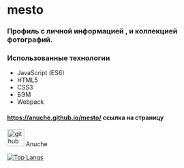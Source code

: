 # mesto
### Профиль с личной информацией , и коллекцией фотографий.

### Использованные технологии
* JavaScript (ES6) 
* HTML5 
* CSS3
* БЭМ
* Webpack

#### https://anuche.github.io/mesto/ ссылка на страницу

[<img src='https://cdn.jsdelivr.net/npm/simple-icons@3.0.1/icons/github.svg' alt='github' height='40'>](https://github.com/Anuche) Anuche

[![Top Langs](https://github-readme-stats.vercel.app/api/top-langs/?username=Anuche)](https://github.com/anuraghazra/github-readme-stats)